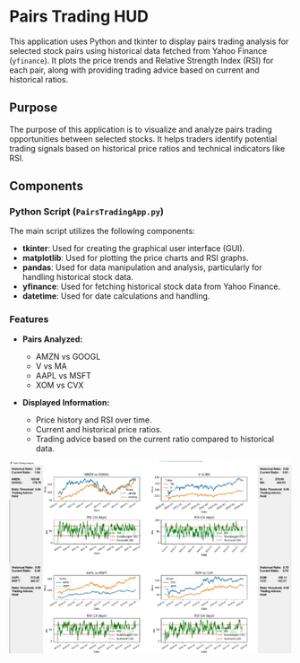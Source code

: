 # Pairs Trading HUD
This application uses Python and tkinter to display pairs trading analysis for selected stock pairs using historical data fetched from Yahoo Finance (`yfinance`). It plots the price trends and Relative Strength Index (RSI) for each pair, along with providing trading advice based on current and historical ratios.

## Purpose

The purpose of this application is to visualize and analyze pairs trading opportunities between selected stocks. It helps traders identify potential trading signals based on historical price ratios and technical indicators like RSI.

## Components

### Python Script (`PairsTradingApp.py`)

The main script utilizes the following components:

- **tkinter**: Used for creating the graphical user interface (GUI).
- **matplotlib**: Used for plotting the price charts and RSI graphs.
- **pandas**: Used for data manipulation and analysis, particularly for handling historical stock data.
- **yfinance**: Used for fetching historical stock data from Yahoo Finance.
- **datetime**: Used for date calculations and handling.

### Features

- **Pairs Analyzed:**
  - AMZN vs GOOGL
  - V vs MA
  - AAPL vs MSFT
  - XOM vs CVX

- **Displayed Information:**
  - Price history and RSI over time.
  - Current and historical price ratios.
  - Trading advice based on the current ratio compared to historical data.

![Alt Text](HUDImage.jpg)
